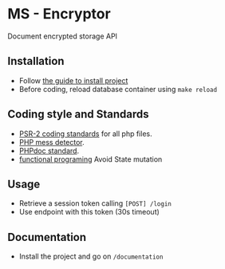 # MS - Encryptor

 Document encrypted storage API

## Installation 

  - Follow [the guide to install project](INSTALL.md)
  - Before coding, reload database container using `make reload`

## Coding style and Standards

- [PSR-2 coding standards](documentation/php/PSR/PSR-2-coding-style-guide.md) for all php files.
- [PHP mess detector](https://phpmd.org/rules/index.html).
- [PHPdoc standard](documentation/php/phpdoc.md).
- [functional programing](https://www.youtube.com/watch?v=BMUiFMZr7vk&list=PL0zVEGEvSaeEd9hlmCXrk5yUyqUag-n84) Avoid State mutation

## Usage

  - Retrieve a session token calling `[POST] /login`
  - Use endpoint with this token (30s timeout)

## Documentation

  - Install the project and go on `/documentation`
